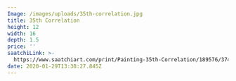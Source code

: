 ```yaml
---
Image: /images/uploads/35th-correlation.jpg
title: 35th Correlation
height: 12
width: 16
depth: 1.5
price: ''
saatchiLink: >-
  https://www.saatchiart.com/print/Painting-35th-Correlation/189576/3745517/view?sku=P186-U189576-A3936600-T2
date: 2020-01-29T13:38:27.845Z
---
```


